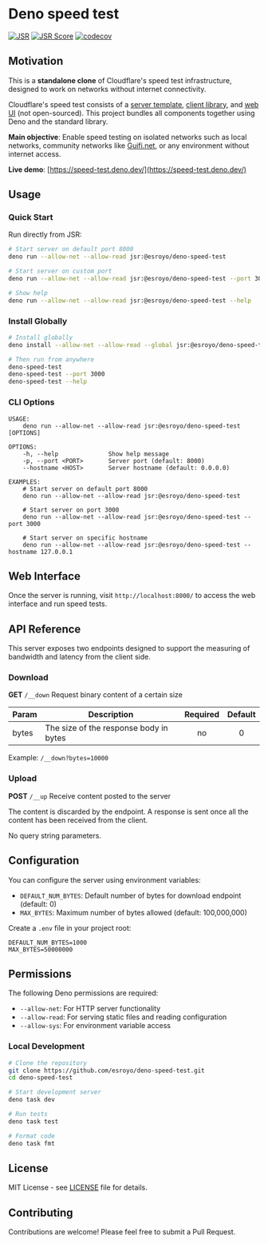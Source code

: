 # Deno speed test

[![JSR](https://jsr.io/badges/@esroyo/deno-speed-test)](https://jsr.io/@esroyo/deno-speed-test)
[![JSR Score](https://jsr.io/badges/@esroyo/deno-speed-test/score)](https://jsr.io/@esroyo/deno-speed-test)
[![codecov](https://codecov.io/gh/esroyo/deno-speed-test/graph/badge.svg?token=C01UTG74LH)](https://codecov.io/gh/esroyo/deno-speed-test)

## Motivation

This is a **standalone clone** of Cloudflare's speed test infrastructure,
designed to work on networks without internet connectivity.

Cloudflare's speed test consists of a
[server template](https://github.com/cloudflare/worker-speedtest-template),
[client library](https://github.com/cloudflare/speedtest), and
[web UI](https://speed.cloudflare.com/) (not open-sourced). This project bundles
all components together using Deno and the standard library.

**Main objective**: Enable speed testing on isolated networks such as local
networks, community networks like [Guifi.net](http://guifi.net/), or any
environment without internet access.

**Live demo**: [https://speed-test.deno.dev/](https://speed-test.deno.dev/)

## Usage

### Quick Start

Run directly from JSR:

```bash
# Start server on default port 8000
deno run --allow-net --allow-read jsr:@esroyo/deno-speed-test

# Start server on custom port
deno run --allow-net --allow-read jsr:@esroyo/deno-speed-test --port 3000

# Show help
deno run --allow-net --allow-read jsr:@esroyo/deno-speed-test --help
```

### Install Globally

```bash
# Install globally
deno install --allow-net --allow-read --global jsr:@esroyo/deno-speed-test

# Then run from anywhere
deno-speed-test
deno-speed-test --port 3000
deno-speed-test --help
```

### CLI Options

```
USAGE:
    deno run --allow-net --allow-read jsr:@esroyo/deno-speed-test [OPTIONS]

OPTIONS:
    -h, --help              Show help message
    -p, --port <PORT>       Server port (default: 8000)
    --hostname <HOST>       Server hostname (default: 0.0.0.0)

EXAMPLES:
    # Start server on default port 8000
    deno run --allow-net --allow-read jsr:@esroyo/deno-speed-test

    # Start server on port 3000
    deno run --allow-net --allow-read jsr:@esroyo/deno-speed-test --port 3000

    # Start server on specific hostname
    deno run --allow-net --allow-read jsr:@esroyo/deno-speed-test --hostname 127.0.0.1
```

## Web Interface

Once the server is running, visit `http://localhost:8000/` to access the web
interface and run speed tests.

## API Reference

This server exposes two endpoints designed to support the measuring of bandwidth
and latency from the client side.

### Download

**GET** `/__down` Request binary content of a certain size

| Param | Description                            | Required | Default |
| ----- | -------------------------------------- | :------: | :-----: |
| bytes | The size of the response body in bytes |    no    |    0    |

Example: `/__down?bytes=10000`

### Upload

**POST** `/__up` Receive content posted to the server

The content is discarded by the endpoint. A response is sent once all the
content has been received from the client.

No query string parameters.

## Configuration

You can configure the server using environment variables:

- `DEFAULT_NUM_BYTES`: Default number of bytes for download endpoint
  (default: 0)
- `MAX_BYTES`: Maximum number of bytes allowed (default: 100,000,000)

Create a `.env` file in your project root:

```env
DEFAULT_NUM_BYTES=1000
MAX_BYTES=50000000
```

## Permissions

The following Deno permissions are required:

- `--allow-net`: For HTTP server functionality
- `--allow-read`: For serving static files and reading configuration
- `--allow-sys`: For environment variable access

### Local Development

```bash
# Clone the repository
git clone https://github.com/esroyo/deno-speed-test.git
cd deno-speed-test

# Start development server
deno task dev

# Run tests
deno task test

# Format code
deno task fmt
```

## License

MIT License - see [LICENSE](LICENSE) file for details.

## Contributing

Contributions are welcome! Please feel free to submit a Pull Request.
